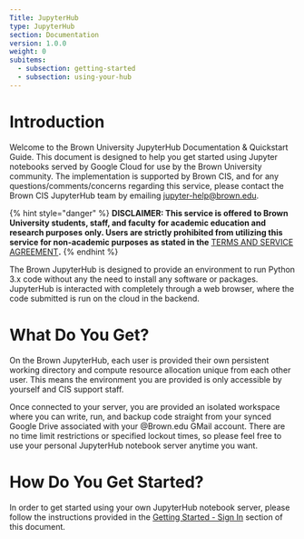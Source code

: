 ```yaml
---
Title: JupyterHub
type: JupyterHub
section: Documentation
version: 1.0.0
weight: 0
subitems:
  - subsection: getting-started
  - subsection: using-your-hub
---
```

# Introduction

Welcome to the Brown University JupyterHub Documentation & Quickstart Guide. This document is designed to help you get started using Jupyter notebooks served by Google Cloud for use by the Brown University community. The implementation is supported by Brown CIS, and for any questions/comments/concerns regarding this service, please contact the Brown CIS JupyterHub team by emailing jupyter-help@brown.edu.

{% hint style="danger" %}
**DISCLAIMER: This service is offered** **to Brown University students, staff, and faculty** **for academic education and research purposes** **only. Users are strictly prohibited from utilizing this service for non-academic purposes as stated in the** [TERMS AND SERVICE AGREEMENT](computing-policy.md#brown-jupyterhub-terms-and-service-agreement)**.**
{% endhint %}

The Brown JupyterHub is designed to provide an environment to run Python 3.x code without any the need to install any software or packages. JupyterHub is interacted with completely through a web browser, where the code submitted is run on the cloud in the backend.

# What Do You Get?

On the Brown JupyterHub, each user is provided their own persistent working directory and compute resource allocation unique from each other user. This means the environment you are provided is only accessible by yourself and CIS support staff.

Once connected to your server, you are provided an isolated workspace where you can write, run, and backup code straight from your synced Google Drive associated with your @Brown.edu GMail account. There are no time limit restrictions or specified lockout times, so please feel free to use your personal JupyterHub notebook server anytime you want.

# How Do You Get Started?

In order to get started using your own JupyterHub notebook server, please follow the instructions provided in the [Getting Started - Sign In](getting-started/untitled.md) section of this document.
